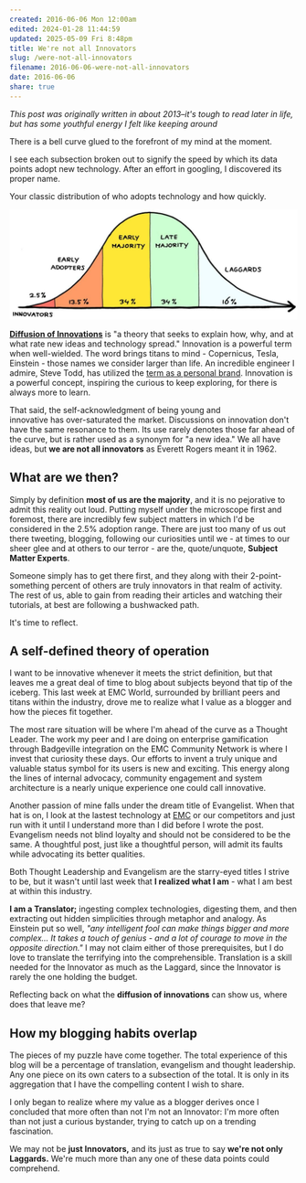 ```yaml
---
created: 2016-06-06 Mon 12:00am
edited: 2024-01-28 11:44:59
updated: 2025-05-09 Fri 8:48pm
title: We're not all Innovators
slug: /were-not-all-innovators
filename: 2016-06-06-were-not-all-innovators
date: 2016-06-06
share: true
---
```


*This post was originally written in about 2013–it's tough to read later in life, but has some youthful energy I felt like keeping around*

There is a bell curve glued to the forefront of my mind at the moment.

I see each subsection broken out to signify the speed by which its data points adopt new technology. After an effort in googling, I discovered its proper name.

Your classic distribution of who adopts technology and how quickly.

![diffusion-of-innovation-chart-1-of-2.jpg](../../static/images/diffusion-of-innovation-chart-1-of-2.jpg)


[**Diffusion of Innovations**](http://en.wikipedia.org/wiki/Diffusion_of_innovations) is "a theory that seeks to explain how, why, and at what rate new ideas and technology spread." Innovation is a powerful term when well-wielded. The word brings titans to mind - Copernicus, Tesla, Einstein - those names we consider larger than life. An incredible engineer I admire, Steve Todd, has utilized the [term as a personal brand](http://stevetodd.typepad.com/). Innovation is a powerful concept, inspiring the curious to keep exploring, for there is always more to learn.

That said, the self-acknowledgment of being young and innovative has over-saturated the market. Discussions on innovation don't have the same resonance to them. Its use rarely denotes those far ahead of the curve, but is rather used as a synonym for "a new idea." We all have ideas, but **we are not all innovators** as Everett Rogers meant it in 1962.

## **What are we then?**

Simply by definition **most of us are the majority**, and it is no pejorative to admit this reality out loud. Putting myself under the microscope first and foremost, there are incredibly few subject matters in which I'd be considered in the 2.5% adoption range. There are just too many of us out there tweeting, blogging, following our curiosities until we - at times to our sheer glee and at others to our terror - are the, quote/unquote, **Subject Matter Experts**. 

Someone simply has to get there first, and they along with their 2-point-something percent of others are truly innovators in that realm of activity. The rest of us, able to gain from reading their articles and watching their tutorials, at best are following a bushwacked path.

It's time to reflect.

## **A self-defined theory of operation**

I want to be innovative whenever it meets the strict definition, but that leaves me a great deal of time to blog about subjects beyond that tip of the iceberg. This last week at EMC World, surrounded by brilliant peers and titans within the industry, drove me to realize what I value as a blogger and how the pieces fit together.

The most rare situation will be where I'm ahead of the curve as a Thought Leader. The work my peer and I are doing on enterprise gamification through Badgeville integration on the EMC Community Network is where I invest that curiosity these days. Our efforts to invent a truly unique and valuable status symbol for its users is new and exciting. This energy along the lines of internal advocacy, community engagement and system architecture is a nearly unique experience one could call innovative.

Another passion of mine falls under the dream title of Evangelist. When that hat is on, I look at the lastest technology at [EMC](http://www.emc.com/) or our competitors and just run with it until I understand more than I did before I wrote the post. Evangelism needs not blind loyalty and should not be considered to be the same. A thoughtful post, just like a thoughtful person, will admit its faults while advocating its better qualities.

Both Thought Leadership and Evangelism are the starry-eyed titles I strive to be, but it wasn't until last week that **I realized what I am** - what I am best at within this industry.


**I am a Translator;** ingesting complex technologies, digesting them, and then extracting out hidden simplicities through metaphor and analogy. As Einstein put so well, _"any intelligent fool can make things bigger and more complex... It takes a touch of genius - and a lot of courage to move in the opposite direction."_ I may not claim either of those prerequisites, but I do love to translate the terrifying into the comprehensible. Translation is a skill needed for the Innovator as much as the Laggard, since the Innovator is rarely the one holding the budget.

Reflecting back on what the **diffusion of innovations** can show us, where does that leave me?

## How my blogging habits overlap

The pieces of my puzzle have come together. The total experience of this blog will be a percentage of translation, evangelism and thought leadership. Any one piece on its own caters to a subsection of the total. It is only in its aggregation that I have the compelling content I wish to share.

I only began to realize where my value as a blogger derives once I concluded that more often than not I'm not an Innovator: I'm more often than not just a curious bystander, trying to catch up on a trending fascination.

We may not be **just Innovators,** and its just as true to say **we're not only Laggards.** We're much more than any one of these data points could comprehend.